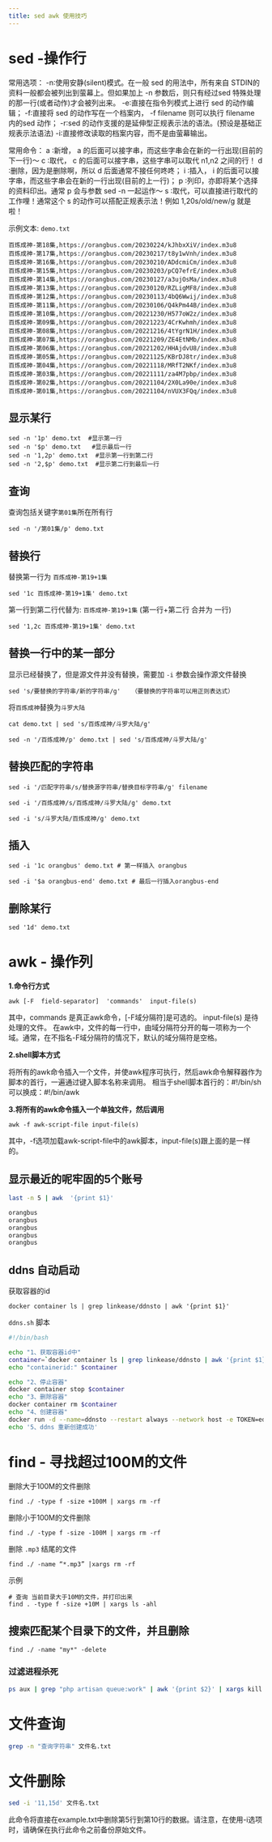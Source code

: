 ```yaml
---
title: sed awk 使用技巧
---
```


# sed -操作行

常用选项：
    -n∶使用安静(silent)模式。在一般 sed 的用法中，所有来自 STDIN的资料一般都会被列出到萤幕上。但如果加上 -n 参数后，则只有经过sed 特殊处理的那一行(或者动作)才会被列出来。
    -e∶直接在指令列模式上进行 sed 的动作编辑；
    -f∶直接将 sed 的动作写在一个档案内， -f filename 则可以执行 filename 内的sed 动作；
    -r∶sed 的动作支援的是延伸型正规表示法的语法。(预设是基础正规表示法语法)
    -i∶直接修改读取的档案内容，而不是由萤幕输出。    

常用命令：
    a  ∶新增， a 的后面可以接字串，而这些字串会在新的一行出现(目前的下一行)～
    c  ∶取代， c 的后面可以接字串，这些字串可以取代 n1,n2 之间的行！
    d  ∶删除，因为是删除啊，所以 d 后面通常不接任何咚咚；
     i  ∶插入， i 的后面可以接字串，而这些字串会在新的一行出现(目前的上一行)；
     p ∶列印，亦即将某个选择的资料印出。通常 p 会与参数 sed -n 一起运作～
     s ∶取代，可以直接进行取代的工作哩！通常这个 s 的动作可以搭配正规表示法！例如 1,20s/old/new/g 就是啦！

示例文本: `demo.txt` 

```text
百炼成神-第18集,https://orangbus.com/20230224/kJhbxXiV/index.m3u8
百炼成神-第17集,https://orangbus.com/20230217/t8y1wVnh/index.m3u8
百炼成神-第16集,https://orangbus.com/20230210/ADdcmiCm/index.m3u8
百炼成神-第15集,https://orangbus.com/20230203/pCQ7efrE/index.m3u8
百炼成神-第14集,https://orangbus.com/20230127/a3ujOsMa/index.m3u8
百炼成神-第13集,https://orangbus.com/20230120/RZLigMF8/index.m3u8
百炼成神-第12集,https://orangbus.com/20230113/4bQ6Wwij/index.m3u8
百炼成神-第11集,https://orangbus.com/20230106/Q4kPm44B/index.m3u8
百炼成神-第10集,https://orangbus.com/20221230/H577oW2z/index.m3u8
百炼成神-第09集,https://orangbus.com/20221223/4CrKwhmh/index.m3u8
百炼成神-第08集,https://orangbus.com/20221216/4tYgrN1H/index.m3u8
百炼成神-第07集,https://orangbus.com/20221209/ZE4EtNMb/index.m3u8
百炼成神-第06集,https://orangbus.com/20221202/HHAjdvU8/index.m3u8
百炼成神-第05集,https://orangbus.com/20221125/KBrDJ8tr/index.m3u8
百炼成神-第04集,https://orangbus.com/20221118/MRfT2NKf/index.m3u8
百炼成神-第03集,https://orangbus.com/20221111/za4M7pbp/index.m3u8
百炼成神-第02集,https://orangbus.com/20221104/2X0La90e/index.m3u8
百炼成神-第01集,https://orangbus.com/20221104/nVUX3FQq/index.m3u8
```

## 显示某行

```shell
sed -n '1p' demo.txt  #显示第一行 
sed -n '$p' demo.txt   #显示最后一行
sed -n '1,2p' demo.txt  #显示第一行到第二行
sed -n '2,$p' demo.txt  #显示第二行到最后一行
```

## 查询

查询包括关键字`第01集`所在所有行

```shell
sed -n '/第01集/p' demo.txt
```

## 替换行

替换第一行为 `百炼成神-第19+1集` 

```shell
sed '1c 百炼成神-第19+1集' demo.txt
```

第一行到第二行代替为: `百炼成神-第19+1集` (第一行+第二行 合并为 一行)

```shell
sed '1,2c 百炼成神-第19+1集' demo.txt
```

## 替换一行中的某一部分

显示已经替换了，但是源文件并没有替换，需要加 `-i` 参数会操作源文件替换

```shell
sed 's/要替换的字符串/新的字符串/g'   （要替换的字符串可以用正则表达式）
```

将`百炼成神`替换为`斗罗大陆`

```shell
cat demo.txt | sed 's/百炼成神/斗罗大陆/g'

sed -n '/百炼成神/p' demo.txt | sed 's/百炼成神/斗罗大陆/g'
```

## 替换匹配的字符串

```shell
sed -i '/匹配字符串/s/替换源字符串/替换目标字符串/g' filename
```

```shell
sed -i '/百炼成神/s/百炼成神/斗罗大陆/g' demo.txt

sed -i 's/斗罗大陆/百炼成神/g' demo.txt
```

## 插入

```shell
sed -i '1c orangbus' demo.txt # 第一样插入 orangbus

sed -i '$a orangbus-end' demo.txt # 最后一行插入orangbus-end
```

## 删除某行

```shell
sed '1d' demo.txt
```

# awk - 操作列

**1.命令行方式**

```shell
awk [-F  field-separator]  'commands'  input-file(s)
```

其中，commands 是真正awk命令，[-F域分隔符]是可选的。 input-file(s) 是待处理的文件。
在awk中，文件的每一行中，由域分隔符分开的每一项称为一个域。通常，在不指名-F域分隔符的情况下，默认的域分隔符是空格。

**2.shell脚本方式**

将所有的awk命令插入一个文件，并使awk程序可执行，然后awk命令解释器作为脚本的首行，一遍通过键入脚本名称来调用。
相当于shell脚本首行的：#!/bin/sh
可以换成：#!/bin/awk

**3.将所有的awk命令插入一个单独文件，然后调用**

```shell
awk -f awk-script-file input-file(s)
```

其中，-f选项加载awk-script-file中的awk脚本，input-file(s)跟上面的是一样的。

## 显示最近的呢牢固的5个账号

```bash
last -n 5 | awk  '{print $1}'
```

```bash
orangbus
orangbus
orangbus
orangbus
orangbus
```

## ddns 自动启动

获取容器的id

```shell
docker container ls | grep linkease/ddnsto | awk '{print $1}'
```

`ddns.sh` 脚本

```bash
#!/bin/bash

echo "1、获取容器id中"
container=`docker container ls | grep linkease/ddnsto | awk '{print $1}'`
echo "containerid:" $container

echo "2、停止容器"
docker container stop $container
echo "3、删除容器"
docker container rm $container
echo "4、创建容器"
docker run -d --name=ddnsto --restart always --network host -e TOKEN=ed59d1ee-0a93-451f-9ff5-81f51d72c6ec -e DEVICE_IDX=0   linkease/ddnsto:3.0.0
echo '5、ddns 重新创建成功'
```

# find - 寻找超过100M的文件

删除大于100M的文件删除

```shell
find ./ -type f -size +100M | xargs rm -rf
```

删除小于100M的文件删除

```shell
find ./ -type f -size -100M | xargs rm -rf
```

删除 `.mp3` 结尾的文件

```shell
find ./ -name “*.mp3” |xargs rm -rf   
```

示例

```
# 查询 当前目录大于10M的文件，并打印出来
find . -type f -size +10M | xargs ls -ahl
```

## 搜索匹配某个目录下的文件，并且删除

```
find ./ -name "my*" -delete
```



### 过滤进程杀死

```bash
ps aux | grep "php artisan queue:work" | awk '{print $2}' | xargs kill -9
```

# 文件查询

```bash
grep -n "查询字符串" 文件名.txt
```

# 文件删除

```bash
sed -i '11,15d' 文件名.txt
```

此命令将直接在example.txt中删除第5行到第10行的数据。请注意，在使用-i选项时，请确保在执行此命令之前备份原始文件。





